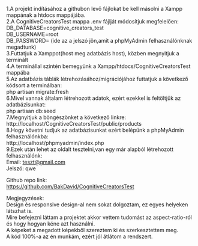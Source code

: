 1.A projekt indításához a githubon levő fájlokat be kell másolni a Xampp mappának a htdocs mappájába.<br>
2.A CognitiveCreatorsTest mappa .env fájlját módosítjuk megfelelően:<br>
        DB_DATABASE=cognitive_creators_test<br>
        DB_USERNAME=root<br>
        DB_PASSWORD= (ide az a jelszó jön,amit a phpMyAdmin felhasználónknak megadtunk)<br>
3.Futtatjuk a Xamppot(host meg adatbázis host), közben megnyitjuk a terminált<br>
4.A terminállal szintén bemegyünk a Xampp/htdocs/CognitiveCreatorsTest mappába<br>
5.Az adatbázis táblák létrehozásához/migrációjához futtatjuk a következő kódsort a terminálban:<br>
    php artisan migrate:fresh<br>
6.Mivel vannak általam létrehozott adatok, ezért ezekkel is feltöltjük az adatbázisunkat:<br>
    php artisan db:seed<br>
7.Megnyitjuk a böngészönket a következő linkre:<br>
    http://localhost/CognitiveCreatorsTest/public/products<br>
8.Hogy követni tudjuk az adatbázisunkat ezért belépünk a phpMyAdmin felhasználónkba:<br>
    http://localhost/phpmyadmin/index.php<br>
9.Ezek után lehet az oldalt tesztelni,van egy már alapból létrehozott felhasználónk:<br>
    Email: teszt@gmail.com<br>
    Jelszó: qwe<br>

Github repo link:<br>
https://github.com/BakDavid/CognitiveCreatorsTest<br>

Megjegyzések:<br>
Design és responsive design-al nem sokat dolgoztam, ez egyes helyeken látszhat is.<br>
Mire befejezni láttam a projektet akkor vettem tudomást az aspect-ratio-ról és hogy hogyan kéne azt használni.<br>
A képeket a megadott képekből szereztem ki és szerkesztettem meg.<br>
A kód 100%-a az én munkám, ezért jól átlátom a rendszert.<br>
